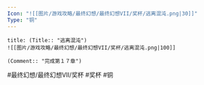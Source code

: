 ```yaml
---
Icon: "![[图片/游戏攻略/最终幻想/最终幻想VII/奖杯/逃离混沌.png|30]]"
Type: "铜"
---
```

```ad-common-bronze-trophy
title: (Title:: "逃离混沌")
![[图片/游戏攻略/最终幻想/最终幻想VII/奖杯/逃离混沌.png|100]]

(Comment:: "完成第１７章")
```

#最终幻想/最终幻想VII/奖杯 #奖杯 #铜
